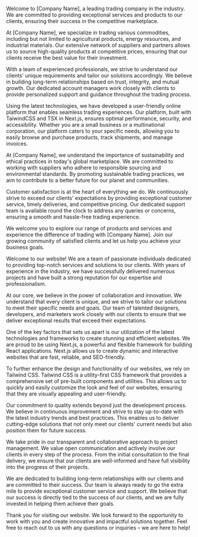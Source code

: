 Welcome to [Company Name], a leading trading company in the industry. We are committed to providing exceptional services and products to our clients, ensuring their success in the competitive marketplace.

At [Company Name], we specialize in trading various commodities, including but not limited to agricultural products, energy resources, and industrial materials. Our extensive network of suppliers and partners allows us to source high-quality products at competitive prices, ensuring that our clients receive the best value for their investment.

With a team of experienced professionals, we strive to understand our clients' unique requirements and tailor our solutions accordingly. We believe in building long-term relationships based on trust, integrity, and mutual growth. Our dedicated account managers work closely with clients to provide personalized support and guidance throughout the trading process.

Using the latest technologies, we have developed a user-friendly online platform that enables seamless trading experiences. Our platform, built with TaiwindCSS and TSX in Next.js, ensures optimal performance, security, and accessibility. Whether you are a small business or a multinational corporation, our platform caters to your specific needs, allowing you to easily browse and purchase products, track shipments, and manage invoices.

At [Company Name], we understand the importance of sustainability and ethical practices in today's global marketplace. We are committed to working with suppliers who adhere to responsible sourcing and environmental standards. By promoting sustainable trading practices, we aim to contribute to a better future for our planet and communities.

Customer satisfaction is at the heart of everything we do. We continuously strive to exceed our clients' expectations by providing exceptional customer service, timely deliveries, and competitive pricing. Our dedicated support team is available round the clock to address any queries or concerns, ensuring a smooth and hassle-free trading experience.

We welcome you to explore our range of products and services and experience the difference of trading with [Company Name]. Join our growing community of satisfied clients and let us help you achieve your business goals.

















Welcome to our website! We are a team of passionate individuals dedicated to providing top-notch services and solutions to our clients. With years of experience in the industry, we have successfully delivered numerous projects and have built a strong reputation for our expertise and professionalism.

At our core, we believe in the power of collaboration and innovation. We understand that every client is unique, and we strive to tailor our solutions to meet their specific needs and goals. Our team of talented designers, developers, and marketers work closely with our clients to ensure that we deliver exceptional results that exceed their expectations.

One of the key factors that sets us apart is our utilization of the latest technologies and frameworks to create stunning and efficient websites. We are proud to be using Next.js, a powerful and flexible framework for building React applications. Next.js allows us to create dynamic and interactive websites that are fast, reliable, and SEO-friendly.

To further enhance the design and functionality of our websites, we rely on Tailwind CSS. Tailwind CSS is a utility-first CSS framework that provides a comprehensive set of pre-built components and utilities. This allows us to quickly and easily customize the look and feel of our websites, ensuring that they are visually appealing and user-friendly.

Our commitment to quality extends beyond just the development process. We believe in continuous improvement and strive to stay up-to-date with the latest industry trends and best practices. This enables us to deliver cutting-edge solutions that not only meet our clients' current needs but also position them for future success.

We take pride in our transparent and collaborative approach to project management. We value open communication and actively involve our clients in every step of the process. From the initial consultation to the final delivery, we ensure that our clients are well-informed and have full visibility into the progress of their projects.

We are dedicated to building long-term relationships with our clients and are committed to their success. Our team is always ready to go the extra mile to provide exceptional customer service and support. We believe that our success is directly tied to the success of our clients, and we are fully invested in helping them achieve their goals.

Thank you for visiting our website. We look forward to the opportunity to work with you and create innovative and impactful solutions together. Feel free to reach out to us with any questions or inquiries – we are here to help!